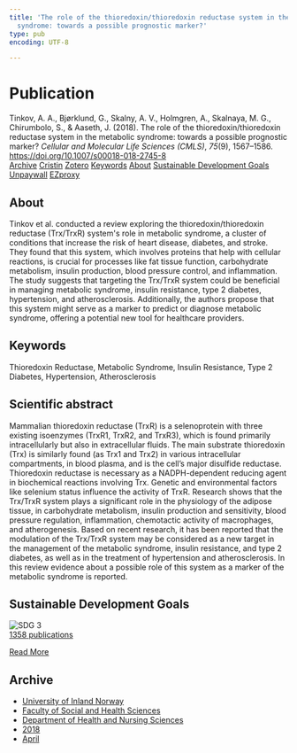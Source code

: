 ```yaml
---
title: 'The role of the thioredoxin/thioredoxin reductase system in the metabolic
  syndrome: towards a possible prognostic marker?'
type: pub
encoding: UTF-8

---
```

<h1>Publication</h1>
<article id="csl-bib-container-UGFCQMVP" class="csl-bib-container">
  <div class="csl-bib-body"> <div class="csl-entry">Tinkov, A. A., Bjørklund, G., Skalny, A. V., Holmgren, A., Skalnaya, M. G., Chirumbolo, S., &#38; Aaseth, J. (2018). The role of the thioredoxin/thioredoxin reductase system in the metabolic syndrome: towards a possible prognostic marker? <i>Cellular and Molecular Life Sciences (CMLS)</i>, <i>75</i>(9), 1567–1586. <a href="https://doi.org/10.1007/s00018-018-2745-8">https://doi.org/10.1007/s00018-018-2745-8</a></div> </div>
  <div class="csl-bib-buttons">
    <a href="#taxonomy-article-UGFCQMVP" alt="archive" class="csl-bib-button">Archive</a>
    <a href="https://app.cristin.no/results/show.jsf?id=1581022" alt="Cristin" class="csl-bib-button">Cristin</a>
    <a href="http://zotero.org/groups/5881554/items/UGFCQMVP" alt="Zotero" class="csl-bib-button">Zotero</a>
    <a href="#keywords-article-UGFCQMVP" alt="keywords" class="csl-bib-button">Keywords</a>
    <a href="#about-article-UGFCQMVP" alt="about_pub" class="csl-bib-button">About</a>
    <a href="#sdg-article-UGFCQMVP" alt="sdg" class="csl-bib-button">Sustainable Development Goals</a>
    <a href="https://www.ncbi.nlm.nih.gov/pmc/articles/PMC11105605" alt="Unpaywall" class="csl-bib-button">Unpaywall</a>
    <a href="https://www.ncbi.nlm.nih.gov/pmc/articles/PMC11105605" alt="EZproxy" class="csl-bib-button">EZproxy</a>
  </div>
  <div id="csl-bib-meta-container-UGFCQMVP"></div>
</article>
<div id="csl-bib-meta-UGFCQMVP" class="csl-bib-meta">
  <article id="about-article-UGFCQMVP" class="about_pub-article">
    <h1>About</h1>
    Tinkov et al. conducted a review exploring the thioredoxin/thioredoxin reductase (Trx/TrxR) system's role in metabolic syndrome, a cluster of conditions that increase the risk of heart disease, diabetes, and stroke. They found that this system, which involves proteins that help with cellular reactions, is crucial for processes like fat tissue function, carbohydrate metabolism, insulin production, blood pressure control, and inflammation. The study suggests that targeting the Trx/TrxR system could be beneficial in managing metabolic syndrome, insulin resistance, type 2 diabetes, hypertension, and atherosclerosis. Additionally, the authors propose that this system might serve as a marker to predict or diagnose metabolic syndrome, offering a potential new tool for healthcare providers.
  </article>
  <article id="keywords-article-UGFCQMVP" class="keywords-article">
    <h1>Keywords</h1>
    Thioredoxin Reductase, Metabolic Syndrome, Insulin Resistance, Type 2 Diabetes, Hypertension, Atherosclerosis
  </article>
  <article id="abstract-article-UGFCQMVP" class="abstract-article">
    <h1>Scientific abstract</h1>
    Mammalian thioredoxin reductase (TrxR) is a selenoprotein with three existing isoenzymes (TrxR1, TrxR2, and TrxR3), which is found primarily intracellularly but also in extracellular fluids. The main substrate thioredoxin (Trx) is similarly found (as Trx1 and Trx2) in various intracellular compartments, in blood plasma, and is the cell’s major disulfide reductase. Thioredoxin reductase is necessary as a NADPH-dependent reducing agent in biochemical reactions involving Trx. Genetic and environmental factors like selenium status influence the activity of TrxR. Research shows that the Trx/TrxR system plays a significant role in the physiology of the adipose tissue, in carbohydrate metabolism, insulin production and sensitivity, blood pressure regulation, inflammation, chemotactic activity of macrophages, and atherogenesis. Based on recent research, it has been reported that the modulation of the Trx/TrxR system may be considered as a new target in the management of the metabolic syndrome, insulin resistance, and type 2 diabetes, as well as in the treatment of hypertension and atherosclerosis. In this review evidence about a possible role of this system as a marker of the metabolic syndrome is reported.
  </article>
  <article id="sdg-article-UGFCQMVP" class="sdg-article">
    <h1>Sustainable Development Goals</h1>
    <div class="sdg-container"><div id="sdg3" class="sdg">
        <img src="{{< params subfolder >}}images/sdg/sdg03_en.png" class="image" alt="SDG 3">
        <div class="sdg-overlay">
          <a href="/en/archive/?key=?sdg=3#archive" class="sdg-publication-count"><span>1358</span> publications</a>
          <p><a href="https://sdgs.un.org/goals/goal3" class="sdg-read-more">Read More</a></p>
        </div>
      </div></div>
  </article>
  <article id="taxonomy-article-UGFCQMVP" class="taxonomy-article">
    <h1>Archive</h1>
    <ul>
      <li>
        <a href="/en/archive/?key=3DCRN523">University of Inland Norway</a>
      </li>
      <li>
        <a href="/en/archive/?key=IDKFS3MX">Faculty of Social and Health Sciences</a>
      </li>
      <li>
        <a href="/en/archive/?key=GTV4ECMZ">Department of Health and Nursing Sciences</a>
      </li>
      <li>
        <a href="/en/archive/?key=676HMQBA">2018</a>
      </li>
      <li>
        <a href="/en/archive/?key=JSBENWRD">April</a>
      </li>
    </ul>
  </article>
</div>
